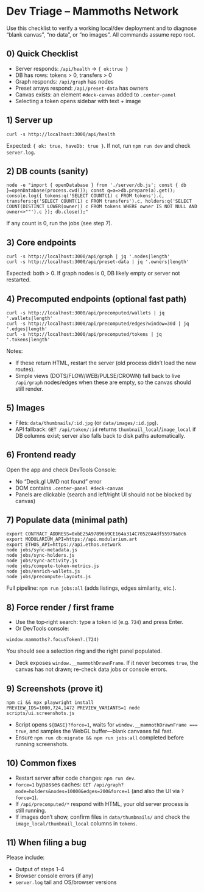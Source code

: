 # Dev Triage – Mammoths Network

Use this checklist to verify a working local/dev deployment and to diagnose “blank canvas”, “no data”, or “no images”. All commands assume repo root.

## 0) Quick Checklist
- Server responds: `/api/health` → `{ ok:true }`
- DB has rows: tokens > 0, transfers > 0
- Graph responds: `/api/graph` has nodes
- Preset arrays respond: `/api/preset-data` has owners
- Canvas exists: an element `#deck-canvas` added to `.center-panel`
- Selecting a token opens sidebar with text + image

## 1) Server up
```
curl -s http://localhost:3000/api/health
```
Expected: `{ ok: true, haveDb: true }`. If not, run `npm run dev` and check `server.log`.

## 2) DB counts (sanity)
```
node -e "import { openDatabase } from './server/db.js'; const { db }=openDatabase(process.cwd()); const q=a=>db.prepare(a).get(); console.log({ tokens:q('SELECT COUNT(1) c FROM tokens').c, transfers:q('SELECT COUNT(1) c FROM transfers').c, holders:q('SELECT COUNT(DISTINCT LOWER(owner)) c FROM tokens WHERE owner IS NOT NULL AND owner<>""').c }); db.close();"
```
If any count is 0, run the jobs (see step 7).

## 3) Core endpoints
```
curl -s http://localhost:3000/api/graph | jq '.nodes|length'
curl -s http://localhost:3000/api/preset-data | jq '.owners|length'
```
Expected: both > 0. If graph nodes is 0, DB likely empty or server not restarted.

## 4) Precomputed endpoints (optional fast path)
```
curl -s http://localhost:3000/api/precomputed/wallets | jq '.wallets|length'
curl -s http://localhost:3000/api/precomputed/edges?window=30d | jq '.edges|length'
curl -s http://localhost:3000/api/precomputed/tokens | jq '.tokens|length'
```
Notes:
- If these return HTML, restart the server (old process didn’t load the new routes).
- Simple views (DOTS/FLOW/WEB/PULSE/CROWN) fall back to live `/api/graph` nodes/edges when these are empty, so the canvas should still render.

## 5) Images
- Files: `data/thumbnails/:id.jpg` (or `data/images/:id.jpg`).
- API fallback: `GET /api/token/:id` returns `thumbnail_local`/`image_local` if DB columns exist; server also falls back to disk paths automatically.

## 6) Frontend ready
Open the app and check DevTools Console:
- No “Deck.gl UMD not found” error
- DOM contains `.center-panel #deck-canvas`
- Panels are clickable (search and left/right UI should not be blocked by canvas)

## 7) Populate data (minimal path)
```
export CONTRACT_ADDRESS=0xbE25A97896b9CE164a314C70520A4df55979a0c6
export MODULARIUM_API=https://api.modularium.art
export ETHOS_API=https://api.ethos.network
node jobs/sync-metadata.js
node jobs/sync-holders.js
node jobs/sync-activity.js
node jobs/compute-token-metrics.js
node jobs/enrich-wallets.js
node jobs/precompute-layouts.js
```
Full pipeline: `npm run jobs:all` (adds listings, edges similarity, etc.).

## 8) Force render / first frame
- Use the top‑right search: type a token id (e.g. `724`) and press Enter.
- Or DevTools console:
```
window.mammoths?.focusToken?.(724)
```
You should see a selection ring and the right panel populated.
- Deck exposes `window.__mammothDrawnFrame`. If it never becomes `true`, the canvas has not drawn; re-check data jobs or console errors.

## 9) Screenshots (prove it)
```
npm ci && npx playwright install
PREVIEW_IDS=1000,724,1472 PREVIEW_VARIANTS=1 node scripts/ui.screenshots.js
```
- Script opens `${BASE}?force=1`, waits for `window.__mammothDrawnFrame === true`, and samples the WebGL buffer—blank canvases fail fast.
- Ensure `npm run db:migrate && npm run jobs:all` completed before running screenshots.

## 10) Common fixes
- Restart server after code changes: `npm run dev`.
- `force=1` bypasses caches: `GET /api/graph?mode=holders&nodes=10000&edges=200&force=1` (and also the UI via `?force=1`).
- If `/api/precomputed/*` respond with HTML, your old server process is still running.
- If images don’t show, confirm files in `data/thumbnails/` and check the `image_local/thumbnail_local` columns in `tokens`.

## 11) When filing a bug
Please include:
- Output of steps 1–4
- Browser console errors (if any)
- `server.log` tail and OS/browser versions
